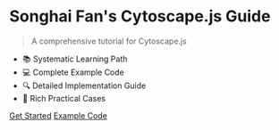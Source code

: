 # Songhai Fan's Cytoscape.js Guide

> A comprehensive tutorial for Cytoscape.js

- 📚 Systematic Learning Path
- 💻 Complete Example Code
- 🔍 Detailed Implementation Guide
- 🚀 Rich Practical Cases

[Get Started](/en/README.md)
[Example Code](https://github.com/SonghaiFan/learning_cytospace/tree/main/cytoscape_learning_code)
